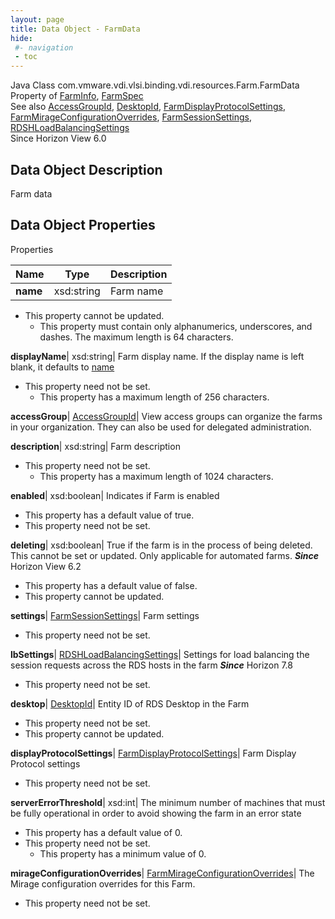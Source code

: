 ```yaml
---
layout: page
title: Data Object - FarmData
hide:
 #- navigation
 - toc
---
```






Java Class
    com.vmware.vdi.vlsi.binding.vdi.resources.Farm.FarmData  
Property of
     [FarmInfo](vdi.resources.Farm.FarmInfo.md#field_detail), [FarmSpec](vdi.resources.Farm.FarmSpec.md#field_detail)  
See also
     [AccessGroupId](vdi.entity.AccessGroupId.md), [DesktopId](vdi.entity.DesktopId.md), [FarmDisplayProtocolSettings](vdi.resources.Farm.DisplayProtocolSettings.md), [FarmMirageConfigurationOverrides](vdi.resources.Farm.MirageConfigurationOverrides.md), [FarmSessionSettings](vdi.resources.Farm.SessionSettings.md), [RDSHLoadBalancingSettings](vdi.resources.Farm.LoadBalancingSettings.md)  
Since 
    Horizon View 6.0

## Data Object Description 

Farm data 

## Data Object Properties

Properties

Name |  Type |  Description   
---|---|---  
**name**|  xsd:string|  Farm name   


* This property cannot be updated.
  * This property must contain only alphanumerics, underscores, and dashes. The maximum length is 64 characters. 

  
**displayName**|  xsd:string|  Farm display name. If the display name is left blank, it defaults to [name](vdi.resources.Farm.FarmData.md#name)   


* This property need not be set.
  * This property has a maximum length of 256 characters. 

  
**accessGroup**| [AccessGroupId](vdi.entity.AccessGroupId.md)|  View access groups can organize the farms in your organization. They can also be used for delegated administration.   
  
**description**|  xsd:string|  Farm description   


* This property need not be set.
  * This property has a maximum length of 1024 characters. 

  
**enabled**|  xsd:boolean|  Indicates if Farm is enabled   


  * This property has a default value of true.
* This property need not be set.

  
**deleting**|  xsd:boolean|  True if the farm is in the process of being deleted. This cannot be set or updated. Only applicable for automated farms.  **_Since_** Horizon View 6.2  


  * This property has a default value of false.
* This property cannot be updated.

  
**settings**| [FarmSessionSettings](vdi.resources.Farm.SessionSettings.md)|  Farm settings   


* This property need not be set.

  
**lbSettings**| [RDSHLoadBalancingSettings](vdi.resources.Farm.LoadBalancingSettings.md)|  Settings for load balancing the session requests across the RDS hosts in the farm  **_Since_** Horizon 7.8  


* This property need not be set.

  
**desktop**| [DesktopId](vdi.entity.DesktopId.md)|  Entity ID of RDS Desktop in the Farm   


* This property need not be set.
* This property cannot be updated.

  
**displayProtocolSettings**| [FarmDisplayProtocolSettings](vdi.resources.Farm.DisplayProtocolSettings.md)|  Farm Display Protocol settings   


* This property need not be set.

  
**serverErrorThreshold**|  xsd:int|  The minimum number of machines that must be fully operational in order to avoid showing the farm in an error state   


  * This property has a default value of 0.
* This property need not be set.
  * This property has a minimum value of 0. 

  
**mirageConfigurationOverrides**| [FarmMirageConfigurationOverrides](vdi.resources.Farm.MirageConfigurationOverrides.md)|  The Mirage configuration overrides for this Farm.   


* This property need not be set.

  
  
  
   
  
  

